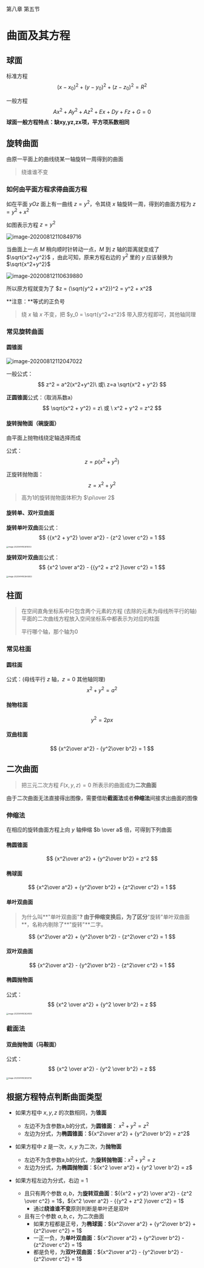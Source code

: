 第八章 第五节

# 曲面及其方程



## 球面

标准方程
$$
(x-x_0)^2+(y-y_0)^2+(z-z_0)^2=R^2
$$

一般方程
$$
Ax^2 + Ay^2 + Az^2 + Ex + Dy + Fz + G = 0
$$
**球面一般方程特点：缺xy,yz,zx项，平方项系数相同** 



## 旋转曲面

由原一平面上的曲线绕某一轴旋转一周得到的曲面

> 绕谁谁不变



### 如何由平面方程求得曲面方程

如在平面 $yOz$ 面上有一曲线 $z = y^2$，令其绕 $x$ 轴旋转一周，得到的曲面方程为 $z = y^2 + x^2$

如图表示方程 $z = y^2$ 

![image-20200812110849716](../assets/images/image-20200812110849716.png)

当曲面上一点 $M$ 稍向顺时针转动一点，$M$ 到 $z$  轴的距离就变成了 $\sqrt{x^2+y^2}$ ，由此可知，原来方程右边的 $y^2$ 里的 $y$ 应该替换为 $\sqrt{x^2+y^2}$

![image-20200812110639880](../assets/images/image-20200812110639880.png)

所以原方程就变为了 $z = (\sqrt{y^2 + x^2})^2 =  y^2 + x^2$

**注意：**等式的正负号

> 绕 $x$ 轴 $x$ 不变，把 $y_0 = \sqrt{y^2+z^2}$ 带入原方程即可，其他轴同理



### 常见旋转曲面

#### 圆锥面

![image-20200812112047022](../assets/images/image-20200812112047022.png)

一般公式：
$$
z^2 = a^2(x^2+y^2)\ 或\ z=a \sqrt{x^2 + y^2}
$$

**正圆锥面**公式：（取消系数a）
$$
\sqrt{x^2 + y^2} = z\ 或 \ x^2 + y^2 = z^2
$$



#### 旋转抛物面（碗旋面）

由平面上抛物线绕定轴选择而成

公式：
$$
z = p(x^2+y^2)
$$

正旋转抛物面：
$$
z = x^2+y^2
$$

> 高为1的旋转抛物面体积为 $\pi\over 2$




#### 旋转单、双叶双曲面

**旋转单叶双曲**面公式：
$$
{{x^2 + y^2} \over a^2} - {z^2 \over c^2} = 1
$$

<img src="../assets/images/image-20200414163815553.png" alt="image-20200414163815553" style="zoom:33%;" />

**旋转双叶双曲**面公式：
$$
{x^2 \over a^2} - {{y^2 + z^2 }\over c^2} = 1
$$

<img src="../assets/images/image-20200414163843653.png" alt="image-20200414163843653" style="zoom:33%;" />

## 柱面

> 在空间直角坐标系中只包含两个元素的方程 (去除的元素为母线所平行的轴)
> 平面的二次曲线方程放入空间坐标系中都表示为对应的柱面
>
> 平行哪个轴，那个轴为0



### 常见柱面

#### 圆柱面

公式：(母线平行 $z$ 轴，$z=0$ 其他轴同理)
$$
x^2 +y^2 = a^2
$$


#### 抛物柱面

$$
y^2 = 2px
$$



#### 双曲柱面

$$
{x^2\over a^2} - {y^2\over b^2} = 1
$$





## 二次曲面

> 把三元二次方程 $F(x,y,z)=0$ 所表示的曲面成为**二次曲面**

由于二次曲面无法直接得出图像，需要借助**截面法**或者**伸缩法**间接求出曲面的图像



### 伸缩法

在相应的旋转曲面方程上向 $y$ 轴伸缩 $b \over a$ 倍，可得到下列曲面

#### 椭圆锥面

$$
{x^2\over a^2} + {y^2\over b^2} = z^2
$$



#### 椭球面

$$
{x^2\over a^2} + {y^2\over b^2} + {z^2\over c^2} = 1
$$



#### 单叶双曲面

> 为什么叫**"单叶双曲面"**? 由于伸缩变换后，为了区分**"旋转"单叶双曲面**，名称内剔除了**"旋转"**二字。

$$
{x^2\over a^2} + {y^2\over b^2} - {z^2\over c^2} = 1
$$



#### 双叶双曲面

$$
{x^2\over a^2} - {y^2\over b^2} - {z^2\over c^2} = 1
$$



#### 椭圆抛物面

公式：
$$
{x^2 \over a^2} + {y^2 \over b^2} = z
$$

<img src="../assets/images/image-20200414163624509.png" alt="image-20200414163624509" style="zoom:33%;" />

### 截面法



#### 双曲抛物面（马鞍面）

公式：
$$
{x^2 \over a^2} - {y^2 \over b^2} = z
$$

<img src="../assets/images/image-20200414163659736.png" alt="image-20200414163659736" style="zoom:33%;" />

## 根据方程特点判断曲面类型

- 如果方程中 $x,y,z$ 的次数相同，为**锥面**
  - 左边不为含参数a,b的分式，为**圆锥面**： $x^2 + y^2 = z^2$
  - 左边为分式，为**椭圆锥面**：${x^2\over a^2} + {y^2\over b^2} = z^2$

- 如果方程中 $z$ 是一次，$x,y$ 为二次，为**抛物面** 
  - 左边不为含参数a,b的分式，为**旋转抛物面**：$x^2+y^2= z$
  - 左边为分式，为**椭圆抛物面**：${x^2 \over a^2} + {y^2 \over b^2} = z$

- 如果方程左边为分式，右边 = 1

  - 且只有两个参数 $a,b$，为**旋转双曲面**：${{x^2 + y^2} \over a^2} - {z^2 \over c^2} = 1$，${x^2 \over a^2} - {{y^2 + z^2 }\over c^2} = 1$
    - 通过**绕谁谁不变**原则判断是单叶还是双叶
  - 且有三个参数 $a,b,c$，为二次曲面
    - 如果方程都是正号，为**椭球面**：${x^2\over a^2} + {y^2\over b^2} + {z^2\over c^2} = 1$
    - 一正一负，为**单叶双曲面**：${x^2\over a^2} + {y^2\over b^2} - {z^2\over c^2} = 1$
    - 都是负号，为**双叶双曲面**：${x^2\over a^2} - {y^2\over b^2} - {z^2\over c^2} = 1$

  

